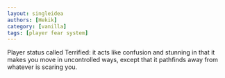 ```yaml
---
layout: singleidea
authors: [Hekik]
category: [vanilla]
tags: [player fear system]
---
```

Player status called Terrified: it acts like confusion and stunning in that it makes you move in uncontrolled ways, except that it pathfinds away from whatever is scaring you.
